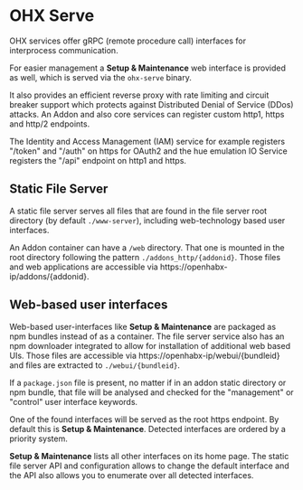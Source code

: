 # OHX Serve

OHX services offer gRPC (remote procedure call) interfaces for interprocess communication.

For easier management a **Setup &amp; Maintenance** web interface is provided as well, which is served via the `ohx-serve` binary.

It also provides an efficient reverse proxy with rate limiting and circuit breaker support which protects against Distributed Denial of Service (DDos) attacks.
An Addon and also core services can register custom http1, https and http/2 endpoints.

The Identity and Access Management (IAM) service for example registers "/token" and "/auth" on https for OAuth2 and the hue emulation IO Service registers the "/api" endpoint on http1 and https.

## Static File Server

A static file server serves all files that are found in the file server root directory (by default `./www-server`), including web-technology based user interfaces.

An Addon container can have a `/web` directory.
That one is mounted in the root directory following the pattern `./addons_http/{addonid}`.
Those files and web applications are accessible via https://openhabx-ip/addons/{addonid}.

## Web-based user interfaces

Web-based user-interfaces like **Setup &amp; Maintenance** are packaged as npm bundles instead of as a container.
The file server service also has an npm downloader integrated to allow for installation of additional web based UIs.
Those files are accessible via https://openhabx-ip/webui/{bundleid} and files are extracted to `./webui/{bundleid}`.

If a `package.json` file is present, no matter if in an addon static directory or npm bundle,
that file will be analysed and checked for the "management" or "control" user interface keywords.

One of the found interfaces will be served as the root https endpoint.
By default this is **Setup &amp; Maintenance**.
Detected interfaces are ordered by a priority system.

**Setup &amp; Maintenance** lists all other interfaces on its home page.
The static file server API and configuration allows to change the default interface and the API also allows you to enumerate over all detected interfaces.
